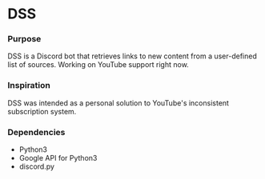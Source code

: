 # DSS

### Purpose
DSS is a Discord bot that retrieves links to new content from a user-defined list of sources. Working on YouTube support right now.

### Inspiration
DSS was intended as a personal solution to YouTube's inconsistent subscription system.

### Dependencies
* Python3
* Google API for Python3
* discord.py